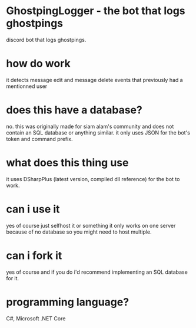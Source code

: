 # GhostpingLogger - the bot that logs ghostpings
discord bot that logs ghostpings.



# how do work
it detects message edit and message delete events that previously had a mentionned user

# does this have a database?
no. this was originally made for siam alam's community and does not contain an SQL database
or anything similar. it only uses JSON for the bot's token and command prefix.

# what does this thing use
it uses DSharpPlus (latest version, compiled dll reference) for the bot to work.

# can i use it
yes of course just selfhost it or something it only works on one server because of no
database so you might need to host multiple.

# can i fork it
yes of course and if you do i'd recommend implementing an SQL database for it.

# programming language?
C#, Microsoft .NET Core
